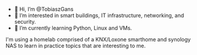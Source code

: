 - 👋 Hi, I’m @TobiaszGans
- 👀 I’m interested in smart buildings, IT infrastructure, networking, and security.
- 🌱 I’m currently learning Python, Linux and VMs.

I'm using a homelab comprised of a KNX/Loxone smarthome and synology NAS to learn in practice topics that are interesting to me.

<!---
TobiaszGans/TobiaszGans is a ✨ special ✨ repository because its `README.md` (this file) appears on your GitHub profile.
You can click the Preview link to take a look at your changes.
--->

